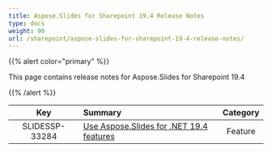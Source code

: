 ```yaml
---
title: Aspose.Slides for Sharepoint 19.4 Release Notes
type: docs
weight: 90
url: /sharepoint/aspose-slides-for-sharepoint-19-4-release-notes/
---
```


{{% alert color="primary" %}} 

This page contains release notes for Aspose.Slides for Sharepoint 19.4

{{% /alert %}} 

|**Key** |**Summary** |**Category** |
| :-: | :- | :-: |
|SLIDESSP-33284|[Use Aspose.Slides for .NET 19.4 features](https://docs.aspose.com/display/slidesnet/Aspose.Slides+for+.NET+19.4+Release+Notes)|Feature|

